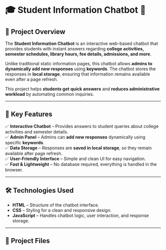 # 🎓 Student Information Chatbot 🤖  

## 📌 Project Overview  
The **Student Information Chatbot** is an interactive web-based chatbot that provides students with instant answers regarding **college activities, semester schedules, library hours, fee details, admissions, and more**.  

Unlike traditional static information pages, this chatbot allows **admins to dynamically add new responses** using **keywords**. The chatbot stores the responses in **local storage**, ensuring that information remains available even after a page refresh.  

This project helps **students get quick answers** and **reduces administrative workload** by automating common inquiries.  

---

## 🚀 Key Features  
✅ **Interactive Chatbot** – Provides answers to student queries about college activities and semester details.  
✅ **Admin Panel** – Admins can **add new responses** dynamically using specific **keywords**.  
✅ **Data Storage** – Responses are **saved in local storage**, so they remain available after page refresh.  
✅ **User-Friendly Interface** – Simple and clean UI for easy navigation.  
✅ **Fast & Lightweight** – No database required, everything is handled in the browser.  

---

## 🛠️ Technologies Used  
- **HTML** – Structure of the chatbot interface.  
- **CSS** – Styling for a clean and responsive design.  
- **JavaScript** – Handles chatbot logic, user interaction, and response storage.  

---

## 📁 Project Files  
